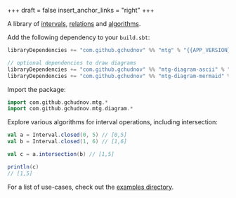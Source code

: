 +++
draft = false
insert_anchor_links = "right"
+++

A library of [intervals](/intervals/), [relations](/relations/) and [algorithms](/algorithms/).

Add the following dependency to your `build.sbt`:

```scala
libraryDependencies += "com.github.gchudnov" %% "mtg" % "{{APP_VERSION}}"

// optional dependencies to draw diagrams
libraryDependencies += "com.github.gchudnov" %% "mtg-diagram-ascii" % "{{APP_VERSION}}"   // ascii
libraryDependencies += "com.github.gchudnov" %% "mtg-diagram-mermaid" % "{{APP_VERSION}}" // mermaid
```

Import the package:

```scala
import com.github.gchudnov.mtg.*
import com.github.gchudnov.mtg.diagram.*
```

Explore various algorithms for interval operations, including intersection:

```scala
val a = Interval.closed(0, 5) // [0,5]
val b = Interval.closed(1, 6) // [1,6]

val c = a.intersection(b) // [1,5]

println(c)
// [1,5]
```

For a list of use-cases, check out the [examples directory](https://github.com/gchudnov/mindthegap/tree/main/examples/src/main/scala/com/github/gchudnov/examples).

